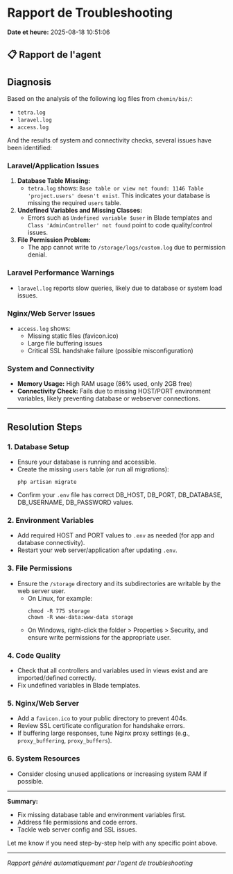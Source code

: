 # Rapport de Troubleshooting

**Date et heure:** 2025-08-18 10:51:06

## 📋 Rapport de l'agent

## Diagnosis

Based on the analysis of the following log files from `chemin/bis/`:
- `tetra.log`
- `laravel.log`
- `access.log`

And the results of system and connectivity checks, several issues have been identified:

### Laravel/Application Issues
1. **Database Table Missing:**
   - `tetra.log` shows: `Base table or view not found: 1146 Table 'project.users' doesn't exist`. This indicates your database is missing the required `users` table.
2. **Undefined Variables and Missing Classes:**
   - Errors such as `Undefined variable $user` in Blade templates and `Class 'AdminController' not found` point to code quality/control issues.
3. **File Permission Problem:**
   - The app cannot write to `/storage/logs/custom.log` due to permission denial.

### Laravel Performance Warnings
- `laravel.log` reports slow queries, likely due to database or system load issues.

### Nginx/Web Server Issues
- `access.log` shows:
  - Missing static files (favicon.ico)
  - Large file buffering issues
  - Critical SSL handshake failure (possible misconfiguration)

### System and Connectivity
- **Memory Usage:** High RAM usage (86% used, only 2GB free)
- **Connectivity Check:** Fails due to missing HOST/PORT environment variables, likely preventing database or webserver connections.

---

## Resolution Steps

### 1. Database Setup
- Ensure your database is running and accessible.
- Create the missing `users` table (or run all migrations):
  ```
  php artisan migrate
  ```
- Confirm your `.env` file has correct DB_HOST, DB_PORT, DB_DATABASE, DB_USERNAME, DB_PASSWORD values.

### 2. Environment Variables
- Add required HOST and PORT values to `.env` as needed (for app and database connectivity).
- Restart your web server/application after updating `.env`.

### 3. File Permissions
- Ensure the `/storage` directory and its subdirectories are writable by the web server user.
  - On Linux, for example:
    ```
    chmod -R 775 storage
    chown -R www-data:www-data storage
    ```
  - On Windows, right-click the folder > Properties > Security, and ensure write permissions for the appropriate user.

### 4. Code Quality
- Check that all controllers and variables used in views exist and are imported/defined correctly.
- Fix undefined variables in Blade templates.

### 5. Nginx/Web Server
- Add a `favicon.ico` to your public directory to prevent 404s.
- Review SSL certificate configuration for handshake errors.
- If buffering large responses, tune Nginx proxy settings (e.g., `proxy_buffering`, `proxy_buffers`).

### 6. System Resources
- Consider closing unused applications or increasing system RAM if possible.

---

**Summary:**
- Fix missing database table and environment variables first.
- Address file permissions and code errors.
- Tackle web server config and SSL issues.

Let me know if you need step-by-step help with any specific point above.

---
*Rapport généré automatiquement par l'agent de troubleshooting*

